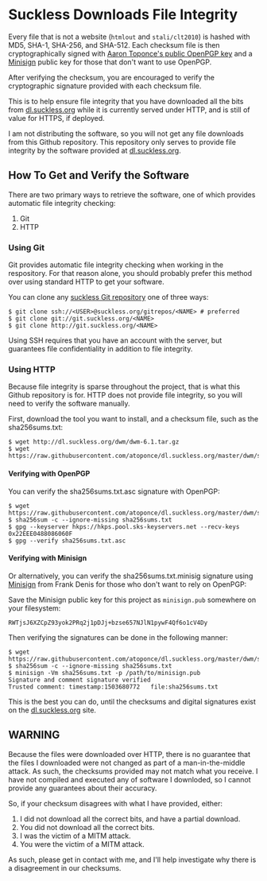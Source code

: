 # Suckless Downloads File Integrity

Every file that is not a website (`htmlout` and `stali/clt2010`) is hashed with
MD5, SHA-1, SHA-256, and SHA-512. Each checksum file is then cryptographically
signed with [Aaron Toponce's public OpenPGP
key](https://keybase.io/atoponce/pgp_keys.asc) and a
[Minisign](https://github.com/jedisct1/minisign) public key for those that
don't want to use OpenPGP.

After verifying the checksum, you are encouraged to verify the cryptographic
signature provided with each checksum file.

This is to help ensure file integrity that you have downloaded all the bits
from [dl.suckless.org](http://dl.suckless.org) while it is currently served
under HTTP, and is still of value for HTTPS, if deployed.

I am not distributing the software, so you will not get any file downloads from
this Github repository. This repository only serves to provide file integrity
by the software provided at [dl.suckless.org](http://dl.suckless.org).

## How To Get and Verify the Software

There are two primary ways to retrieve the software, one of which provides
automatic file integrity checking:

1. Git
2. HTTP

### Using Git

Git provides automatic file integrity checking when working in the respository.
For that reason alone, you should probably prefer this method over using
standard HTTP to get your software.

You can clone any [suckless Git repository](http://git.suckless.org/) one of
three ways:

    $ git clone ssh://<USER>@suckless.org/gitrepos/<NAME> # preferred
    $ git clone git://git.suckless.org/<NAME>
    $ git clone http://git.suckless.org/<NAME>

Using SSH requires that you have an account with the server, but guarantees
file confidentiality in addition to file integrity.

### Using HTTP

Because file integrity is sparse throughout the project, that is what this
Github repository is for. HTTP does not provide file integrity, so you will
need to verify the software manually.

First, download the tool you want to install, and a checksum file, such as the
sha256sums.txt:

    $ wget http://dl.suckless.org/dwm/dwm-6.1.tar.gz
    $ wget https://raw.githubusercontent.com/atoponce/dl.suckless.org/master/dwm/sha256sums.txt

#### Verifying with OpenPGP
You can verify the sha256sums.txt.asc signature with OpenPGP:

    $ wget https://raw.githubusercontent.com/atoponce/dl.suckless.org/master/dwm/sha256sums.txt.asc
    $ sha256sum -c --ignore-missing sha256sums.txt
    $ gpg --keyserver hkps://hkps.pool.sks-keyservers.net --recv-keys 0x22EEE0488086060F
    $ gpg --verify sha256sums.txt.asc

#### Verifying with Minisign
Or alternatively, you can verify the sha256sums.txt.minisig signature using
[Minisign](https://github.com/jedisct1/minisign) from Frank Denis for those who
don't want to rely on OpenPGP:

Save the Minisign public key for this project as `minisign.pub` somewhere on
your filesystem:

    RWTjsJ6XZCpZ93yok2PRq2j1pDJj+bzse657NJlN1pywF4Qf6o1cV4Dy

Then verifying the signatures can be done in the following manner:

    $ wget https://raw.githubusercontent.com/atoponce/dl.suckless.org/master/dwm/sha256sums.txt.minisig
    $ sha256sum -c --ignore-missing sha256sums.txt
    $ minisign -Vm sha256sums.txt -p /path/to/minisign.pub 
    Signature and comment signature verified
    Trusted comment: timestamp:1503680772	file:sha256sums.txt

This is the best you can do, until the checksums and digital signatures exist
on the [dl.suckless.org](http://dl.suckless.org) site.

## WARNING

Because the files were downloaded over HTTP, there is no guarantee that the
files I downloaded were not changed as part of a man-in-the-middle attack. As
such, the checksums provided may not match what you receive. I have not
compiled and executed any of software I downloded, so I cannot provide any
guarantees about their accuracy.

So, if your checksum disagrees with what I have provided, either:

1. I did not download all the correct bits, and have a partial download.
2. You did not download all the correct bits.
3. I was the victim of a MITM attack.
4. You were the victim of a MITM attack.

As such, please get in contact with me, and I'll help investigate why there is
a disagreement in our checksums.
